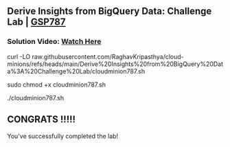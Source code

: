 

##  Derive Insights from BigQuery Data: Challenge Lab | [GSP787](https://www.cloudskillsboost.google/focuses/11988?parent=catalog)

### **Solution Video:** [Watch Here]()



curl -LO raw.githubusercontent.com/RaghavKripasthya/cloud-minions/refs/heads/main/Derive%20Insights%20from%20BigQuery%20Data%3A%20Challenge%20Lab/cloudminion787.sh

sudo chmod +x cloudminion787.sh

./cloudminion787.sh




## CONGRATS !!!!!

You've successfully completed the lab! 




